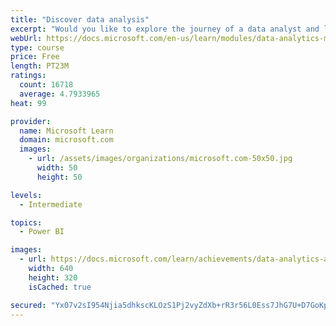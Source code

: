```yaml
---
title: "Discover data analysis"
excerpt: "Would you like to explore the journey of a data analyst and learn how a data analyst tells a story with data? In this module, you will explore the different roles in data and learn the different tasks of a data analyst."
webUrl: https://docs.microsoft.com/en-us/learn/modules/data-analytics-microsoft/
type: course
price: Free
length: PT23M
ratings:
  count: 16718
  average: 4.7933965
heat: 99

provider:
  name: Microsoft Learn
  domain: microsoft.com
  images:
    - url: /assets/images/organizations/microsoft.com-50x50.jpg
      width: 50
      height: 50

levels:
  - Intermediate

topics:
  - Power BI

images:
  - url: https://docs.microsoft.com/learn/achievements/data-analytics-and-microsoft-social.png
    width: 640
    height: 320
    isCached: true

secured: "Yx07v2sI954Njia5dhkscKLOzS1Pj2vyZdXb+rR3r56L0Ess7JhG7U+D7GoKpdKj2uinWUBQpCU+ZpoaeglykDTVk76HxHFt8TVXGUmd2IkmoT3PNqJDWQg+Ehewwsxb3Ek5xWODEwe4XR00NHMCPZJuwHYEety4+O6f21jjC2njYo0RPm7Exv4A84jARc1NTTZHPF0L14ToWQnwJt/L18YAukggBDUfS9BPGOEOfiu3ZEvfdIQPii4XD6mev7XQBJzXLv/q+3y/YvLTYRS60CtxnttW/z9tlBthVAoXoR48FL2zfYkTEWUo1zYsHNvvTQp8YcNXEVZtMJ3ZsF/+A6ad+mEKM+C/MXz0upkADKLC3MkhK/jbyOCFxY0jgRDdiLAv05pv/CYCzZag23Vzx9Ls8TzYPQkr56ks9ry5y5hMHrGNdm6IL/u+geiVpqP4;6FhG87IhT40JF1OZWSqZYA=="
---
```


